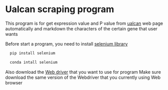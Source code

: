 # Ualcan scraping program

This program is for get expression value and P value from [ualcan](http://ualcan.path.edu) web page
automatically and markdown the characters of the certain gene that user wants


Before start a program, you need to install [selenium library](https://www.selenium.dev/documentation/webdriver/getting_started/install_library/)
```c
  pip install selenium
```
```c
  conda intall selenium
```

Also download the [Web driver](https://www.selenium.dev/documentation/webdriver/getting_started/install_drivers/) that you want to use for program
Make sure download the same version of the Webdriver that you currently using Web browser
